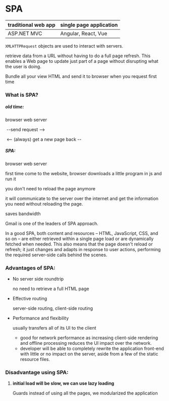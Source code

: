 # SPA

| traditional web app | single page application |
| ------------------- | ----------------------- |
| ASP.NET MVC         | Angular, React, Vue     |

`XMLHTTPRequest` objects are used to interact with servers.

retrieve data from a URL without having to do a full page refresh. This enables a Web page to update just part of a page without disrupting what the user is doing.



Bundle all your view HTML and send it to browser when you request first time



### What is SPA?

##### old time:

browser                                                       web server

​					 --send request -->  

​					<-- (always) get a new page back --



##### SPA:

browser                                                       web server

first time come to the website, browser downloads a little program in js and run it

you don't need to reload the page anymore

it will communicate to the server over the internet and get the information you need without reloading the page.

  

saves bandwidth 

Gmail is one of the leaders of SPA approach.



In a good SPA, both content and resources – HTML, JavaScript, CSS, and so on – are either retrieved within a single page load or are dynamically fetched when needed. This also means that the page doesn't reload or refresh; it just changes and adapts in response to user actions, performing the required server-side calls behind the scenes.



### Advantages of SPA:

- No server side roundtrip

  no need to retrieve a full HTML page

- Effective routing

  server-side routing, client-side routing

- Performance and flexibility

  usually transfers all of its UI to the client

  -  good for network performance as increasing client-side rendering and offline processing reduces the UI impact over the network. 
  - developer will be able to completely rewrite the application front-end with little or no impact on the server, aside from a few of the static resource files.



### Disadvantage using SPA:

1. **initial load will be slow, we can use lazy loading**

   Guards
   instead of using all the pages,
   we modularized the application

   


